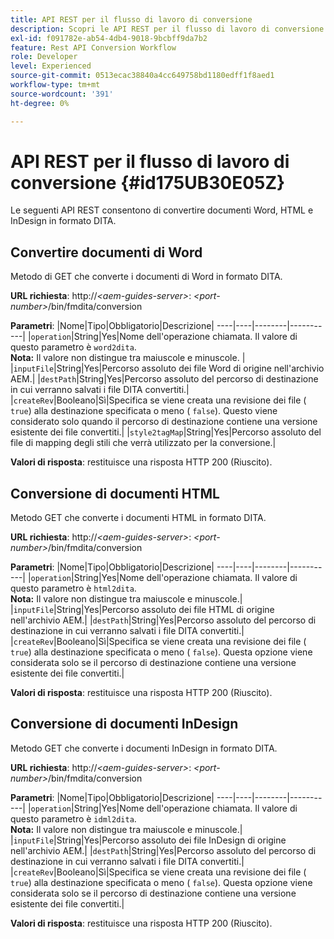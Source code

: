 ```yaml
---
title: API REST per il flusso di lavoro di conversione
description: Scopri le API REST per il flusso di lavoro di conversione
exl-id: f091782e-ab54-4db4-9018-9bcbff9da7b2
feature: Rest API Conversion Workflow
role: Developer
level: Experienced
source-git-commit: 0513ecac38840a4cc649758bd1180edff1f8aed1
workflow-type: tm+mt
source-wordcount: '391'
ht-degree: 0%

---
```


# API REST per il flusso di lavoro di conversione {#id175UB30E05Z}

Le seguenti API REST consentono di convertire documenti Word, HTML e InDesign in formato DITA.

## Convertire documenti di Word

Metodo di GET che converte i documenti di Word in formato DITA.

**URL richiesta**: http://*&lt;aem-guides-server>*: *&lt;port-number>*/bin/fmdita/conversion

**Parametri**: |Nome|Tipo|Obbligatorio|Descrizione| ----|----|--------|-----------| |``operation``|String|Yes|Nome dell&#39;operazione chiamata. Il valore di questo parametro è ``word2dita``. <br> **Nota:** Il valore non distingue tra maiuscole e minuscole. | |`inputFile`|String|Yes|Percorso assoluto dei file Word di origine nell&#39;archivio AEM.| |`destPath`|String|Yes|Percorso assoluto del percorso di destinazione in cui verranno salvati i file DITA convertiti.| |`createRev`|Booleano|Sì|Specifica se viene creata una revisione dei file \( `true`\) alla destinazione specificata o meno \( `false`\). Questo viene considerato solo quando il percorso di destinazione contiene una versione esistente dei file convertiti.| |`style2tagMap`|String|Yes|Percorso assoluto del file di mapping degli stili che verrà utilizzato per la conversione.|

**Valori di risposta**: restituisce una risposta HTTP 200 \(Riuscito\).

## Conversione di documenti HTML

Metodo GET che converte i documenti HTML in formato DITA.

**URL richiesta**: http://*&lt;aem-guides-server>*: *&lt;port-number>*/bin/fmdita/conversion

**Parametri**: |Nome|Tipo|Obbligatorio|Descrizione| ----|----|--------|-----------| |`operation`|String|Yes|Nome dell&#39;operazione chiamata. Il valore di questo parametro è ``html2dita``. <br> **Nota:** Il valore non distingue tra maiuscole e minuscole.| |`inputFile`|String|Yes|Percorso assoluto dei file HTML di origine nell&#39;archivio AEM.| |`destPath`|String|Yes|Percorso assoluto del percorso di destinazione in cui verranno salvati i file DITA convertiti.| |`createRev`|Booleano|Sì|Specifica se viene creata una revisione dei file \( `true`\) alla destinazione specificata o meno \( `false`\). Questa opzione viene considerata solo se il percorso di destinazione contiene una versione esistente dei file convertiti.|

**Valori di risposta**: restituisce una risposta HTTP 200 \(Riuscito\).

## Conversione di documenti InDesign

Metodo GET che converte i documenti InDesign in formato DITA.

**URL richiesta**: http://*&lt;aem-guides-server>*: *&lt;port-number>*/bin/fmdita/conversion

**Parametri**: |Nome|Tipo|Obbligatorio|Descrizione| ----|----|--------|-----------| |``operation``|String|Yes|Nome dell&#39;operazione chiamata. Il valore di questo parametro è ``idml2dita``. <br> **Nota:** Il valore non distingue tra maiuscole e minuscole.| |`inputFile`|String|Yes|Percorso assoluto dei file InDesign di origine nell&#39;archivio AEM.| |`destPath`|String|Yes|Percorso assoluto del percorso di destinazione in cui verranno salvati i file DITA convertiti.| |`createRev`|Booleano|Sì|Specifica se viene creata una revisione dei file \( `true`\) alla destinazione specificata o meno \( `false`\). Questa opzione viene considerata solo se il percorso di destinazione contiene una versione esistente dei file convertiti.|

**Valori di risposta**: restituisce una risposta HTTP 200 \(Riuscito\).
